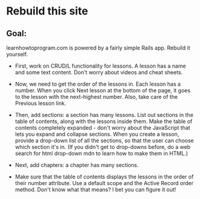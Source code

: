 Rebuild this site
=================

Goal:
-----
learnhowtoprogram.com is powered by a fairly simple Rails app. Rebuild it yourself.

* First, work on CRUD/L functionality for lessons. A lesson has a name and some text content. Don't worry about videos and cheat sheets.
* Now, we need to get the order of the lessons in. Each lesson has a number. When you click Next lesson at the bottom of the page, it goes to the lesson with the next-highest number. Also, take care of the Previous lesson link.

* Then, add sections: a section has many lessons. List out sections in the table of contents, along with the lessons inside them. Make the table of contents completely expanded - don't worry about the JavaScript that lets you expand and collapse sections. When you create a lesson, provide a drop-down list of all the sections, so that the user can choose which section it's in. (If you didn't get to drop-downs before, do a web search for html drop-down mdn to learn how to make them in HTML.)
* Next, add chapters: a chapter has many sections.
* Make sure that the table of contents displays the lessons in the order of their number attribute. Use a default scope and the Active Record order method. Don't know what that means? I bet you can figure it out!
